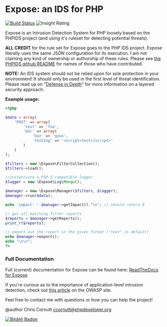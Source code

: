 Expose: an IDS for PHP
=========================

[![Build Status](https://secure.travis-ci.org/enygma/expose.png?branch=master)](http://travis-ci.org/enygma/expose)
![Insight Rating](https://insight.sensiolabs.com/projects/225eb78a-5af9-4ded-891c-6f04fb709362/small.png)

Expose is an Intrusion Detection System for PHP loosely based on the PHPIDS project (and using it's ruleset
for detecting potential threats).

**ALL CREDIT** for the rule set for Expose goes to the PHP IDS project. Expose literally
uses the same JSON configuration for its execution. I am not claiming any kind of ownership
or authorship of these rules. Please see [the PHPIDS github README](https://github.com/PHPIDS/PHPIDS)
for names of those who have contributed.

**NOTE:** An IDS system should not be relied upon for sole protection in your environment! It should only be used in
the first level of threat identification. Please read up on "[Defense in Depth](http://websec.io/2012/10/12/Core-Concepts-Defense-in-Depth.html)"
for more information on a layered security approach.

**Example usage:**

```php
<?php

$data = array(
    'POST' => array(
        'test' => 'foo',
        'bar' => array(
            'baz' => 'quux',
            'testing' => '<script>test</script>'
        )
    )
);

$filters = new \Expose\FilterCollection();
$filters->load();

//instantiate a PSR-3 compatible logger
$logger = new \Expose\Log\Mongo();

$manager = new \Expose\Manager($filters, $logger);
$manager->run($data);

echo 'impact: '.$manager->getImpact()."\n"; // should return 8

// get all matching filter reports
$reports = $manager->getReports();
print_r($reports);

// export out the report in the given format ("text" is default)
echo $manager->export();
echo "\n\n";
?>
```

### Full Documentation

Full (current) documentation for Expose can be found here: [ReadTheDocs for Expose](https://expose.readthedocs.org/en/latest/)

If you're curious as to the importance of application-level intrusion detection, check out [this article](https://www.owasp.org/index.php/ApplicationLayerIntrustionDetection)
on the OWASP site.

Feel free to contact me with questions or how you can help the project!

@author Chris Cornutt <ccornutt@phpdeveloper.org>


[![Bitdeli Badge](https://d2weczhvl823v0.cloudfront.net/enygma/expose/trend.png)](https://bitdeli.com/free "Bitdeli Badge")

